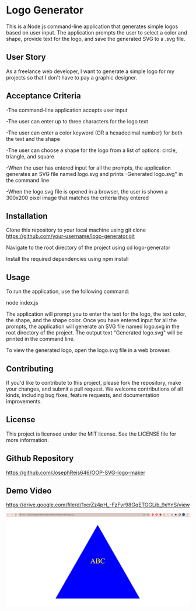 # Logo Generator
This is a Node.js command-line application that generates simple logos based on user input. The application prompts the user to select a color and shape, provide text for the logo, and save the generated SVG to a .svg file.

## User Story
As a freelance web developer, I want to generate a simple logo for my projects so that I don't have to pay a graphic designer.

## Acceptance Criteria
-The command-line application accepts user input

-The user can enter up to three characters for the logo text

-The user can enter a color keyword (OR a hexadecimal number) for both the text and the shape

-The user can choose a shape for the logo from a list of options: circle, triangle, and square

-When the user has entered input for all the prompts, the application generates an SVG file named logo.svg and prints -Generated logo.svg" in the command line

-When the logo.svg file is opened in a browser, the user is shown a 300x200 pixel image that matches the criteria they entered

## Installation
Clone this repository to your local machine using git clone https://github.com/your-username/logo-generator.git

Navigate to the root directory of the project using cd logo-generator

Install the required dependencies using npm install

## Usage
To run the application, use the following command:

node index.js

The application will prompt you to enter the text for the logo, the text color, the shape, and the shape color. Once you have entered input for all the prompts, the application will generate an SVG file named logo.svg in the root directory of the project. The output text "Generated logo.svg" will be printed in the command line.

To view the generated logo, open the logo.svg file in a web browser.

## Contributing
If you'd like to contribute to this project, please fork the repository, make your changes, and submit a pull request. We welcome contributions of all kinds, including bug fixes, feature requests, and documentation improvements.

## License
This project is licensed under the MIT license. See the LICENSE file for more information.

## Github Repository
https://github.com/JosephReis646/OOP-SVG-logo-maker
## Demo Video
https://drive.google.com/file/d/1xcrZz4pH_-FzFvr98GqETGGLib_9eYnS/view

![final image of assignment](./screenshot1.png)
